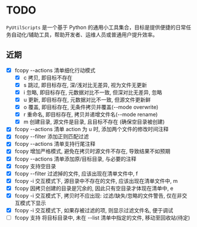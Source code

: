# TODO

`PyUtilScripts` 是一个基于 Python 的通用小工具集合，目标是提供便捷的日常任务自动化/辅助工具，帮助开发者、运维人员或普通用户提升效率。

## 近期

- [x] fcopy --actions 清单细化行动模式
  - [x] c 拷贝, 即目标不存在
  - [x] s 跳过, 即目标存在, 深/浅对比无差异, 视为文件无更新
  - [x] i 忽略, 即目标存在, 元数据对比不一致, 但深对比无差异, 忽略
  - [x] u 更新, 即目标存在, 元数据对比不一致, 但源文件更新鲜
  - [x] o 覆盖, 即目标存在, 无条件拷贝并覆盖(--mode overwrite)
  - [x] r 重命名, 即目标存在, 拷贝并递增文件名(--mode rename)
  - [x] m 创建目录, 源文件是目录, 且目标不存在 (确保空目录被创建)
- [x] fcopy --actions 清单 action 为 u 时, 添加两个文件的修改时间注释
- [x] fcopy --filter  添加正则匹配过滤
- [x] fcopy --actions 清单支持行尾注释
- [x] fcopy 增加严格模式, 避免在拷贝时源文件不存在, 导致结果不如预期
- [x] fcopy --actions 清单添加原/目标目录, 与必要的注释
- [x] fcopy 支持空目录
- [x] fcopy --filter 过滤掉的文件, 应该出现在清单文件中,  f
- [x] fcopy -i 交互模式下, 源目录中不存在的文件, 应该出现在清单文件中, m
- [x] fcopy 因拷贝创建的目录是冗余的, 因此只有空目录才体现在清单中, e
- [x] fcopy -i 交互模式下, 拷贝时不应出现: 过滤/缺失/忽略的文件警告, 仅在非交互模式下显示
- [x] fcopy -i 交互模式下, 如果存被过滤的项, 则显示过滤文件名, 便于调试
- [ ] fcopy 支持 将目标目录中, 未在 --list 清单中指定的文件, 移动至回收站(待定)